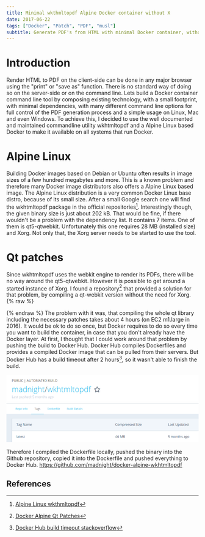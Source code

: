 ```yaml
---
title: Minimal wkthmltopdf Alpine Docker container without X
date: 2017-06-22
tags: ["Docker", "Patch", "PDF", "musl"]
subtitle: Generate PDF's from HTML with minimal Docker container, without X11 using qt patches
---
```


# Introduction

Render HTML to PDF on the client-side can be done in any major browser using the "print" or "save as" function. There is no standard way of doing so on the server-side or on the command line. Lets build a Docker container command line tool by composing existing technology, with a small footprint, with minimal dependencies, with many different command line options for full control of the PDF generation process and a simple usage on Linux, Mac and even Windows. To achieve this, I decided to use the well documented and maintained commandline utility wkhtmltopdf and a Alpine Linux based Docker to make it available on all systems that run Docker.

# Alpine Linux

Building Docker images based on Debian or Ubuntu often results in image sizes of a few hundred megabytes and more. This is a known problem and therefore many Docker image distributors also offers a Alpine Linux based image. The Alpine Linux distribution is a very common Docker Linux base distro, because of its small size. After a small Google search one will find the wkhtmltopdf package in the official repositories[^1]. Interestingly though, the given binary size is just about 202 kB. That would be fine, if there wouldn't be a problem with the dependency list. It contains 7 items. One of them is qt5-qtwebkit. Unfortunately this one requires 28 MB (installed size) and Xorg. Not only that, the Xorg server needs to be started to use the tool.

# Qt patches

Since wkhtmltopdf uses the webkit engine to render its PDFs, there will be no way around the qt5-qtwebkit. However it is possible to get around a started instance of Xorg. I found a repository[^2] that provided a solution for that problem, by compiling a qt-webkit version without the need for Xorg.
{% raw %}
<script src="https://gist-it.appspot.com/github/madnight/docker-alpine-wkhtmltopdf/blob/master/Dockerfile"></script>
{% endraw %}
The problem with it was, that compiling the whole qt library including the necessary patches takes about 4 hours (on EC2 m1.large in 2016). It would be ok to do so once, but Docker requires to do so every time you want to build the container, in case that you don't already have the Docker layer. At first, I thought that I could work around that problem by pushing the build to Docker Hub. Docker Hub compiles Dockerfiles and provides a compiled Docker image that can be pulled from their servers. But Docker Hub has a build timeout after 2 hours[^3], so it wasn't able to finish the build.

![](/images/docker-wkhtmltopdf-alpine.png)

Therefore I compiled the Dockerfile locally, pushed the binary into the Github repository, copied it into the Dockerfile and pushed everything to Docker Hub.
https://github.com/madnight/docker-alpine-wkhtmltopdf


## References
[^1]: [Alpine Linux wkthmltopdf](https://pkgs.alpinelinux.org/package/edge/testing/x86/wkhtmltopdf)
[^2]: [Docker Alpine Qt Patches](https://github.com/alloylab/Docker-Alpine-wkhtmltopdf)
[^3]: [Docker Hub build timeout stackoverflow](https://stackoverflow.com/questions/34440753/docker-hub-timeout-in-automated-build)
